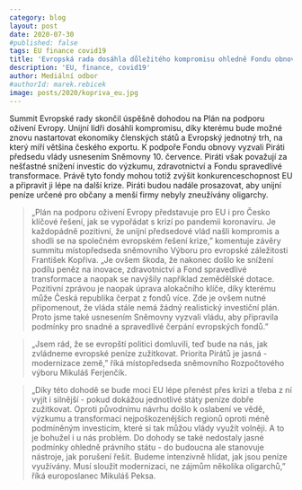 ```yaml
---
category: blog
layout: post
date: 2020-07-30
#published: false
tags: EU finance covid19
title: 'Evropská rada dosáhla důležitého kompromisu ohledně Fondu obnovy. Chybou je však snížení investic do výzkumu či zdravotnictví a hrozba zneužití peněz'
description: 'EU, finance, covid19'
author: Mediální odbor
#authorId: marek.rebicek
image: posts/2020/kopriva_eu.jpg
---
```


Summit Evropské rady skončil úspěšně dohodou na Plán na podporu oživení Evropy. Unijní lídři dosáhli kompromisu, díky kterému bude možné znovu nastartovat ekonomiky členských států a Evropský jednotný trh, na který míří většina českého exportu. K podpoře Fondu obnovy vyzvali Piráti předsedu vlády usnesením Sněmovny 10. července. Piráti však považují za nešťastné snížení investic do výzkumu, zdravotnictví a Fondu spravedlivé transformace. Právě tyto fondy mohou totiž zvýšit konkurenceschopnost EU a připravit ji lépe na další krize. Piráti budou nadále prosazovat, aby unijní peníze určené pro občany a menší firmy nebyly zneužívány oligarchy. 

> „Plán na podporu oživení Evropy představuje pro EU i pro Česko klíčové řešení, jak se vypořádat s krizí po pandemii koronaviru. Je každopádně pozitivní, že unijní předsedové vlád našli kompromis a shodli se na společném evropském řešení krize,” komentuje závěry summitu místopředseda sněmovního Výboru pro evropské záležitosti František Kopřiva. „Je ovšem škoda, že nakonec došlo ke snížení podílu peněz na inovace, zdravotnictví a Fond spravedlivé transformace a naopak se navýšily například zemědělské dotace. Pozitivní zprávou je naopak úprava alokačního klíče, díky kterému může Česká republika čerpat z fondů více. Zde je ovšem nutné připomenout, že vláda stále nemá žádný realistický investiční plán. Proto jsme také usnesením Sněmovny vyzvali vládu, aby připravila podmínky pro snadné a spravedlivé čerpání evropských fondů.”

> „Jsem rád, že se evropští politici domluvili, teď bude na nás, jak zvládneme evropské peníze zužitkovat. Priorita Pirátů je jasná - modernizace země,” říká místopředseda sněmovního Rozpočtového výboru Mikuláš Ferjenčík.

> „Díky této dohodě se bude moci EU lépe přenést přes krizi a třeba z ní vyjít i silnější - pokud dokážou jednotlivé státy peníze dobře zužitkovat. Oproti původnímu návrhu došlo k oslabení ve vědě, výzkumu a transformaci nejpoškozenějších regionů oproti méně podmíněným investicím, které si tak můžou vlády využít volněji. A to je bohužel i u nás problém. Do dohody se také nedostaly jasné podmínky ohledně právního státu - do budoucna ale stanovuje nástroje, jak porušení řešit. Budeme intenzivně hlídat, jak jsou peníze využívány. Musí sloužit modernizaci, ne zájmům několika oligarchů,” říká europoslanec Mikuláš Peksa.
